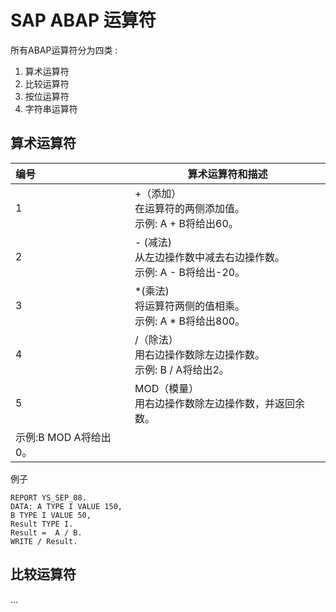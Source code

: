 SAP ABAP 运算符
=========
所有ABAP运算符分为四类 :
1. 算术运算符
2. 比较运算符 
3. 按位运算符
4. 字符串运算符

## 算术运算符
|编号|算术运算符和描述|
|:--|----|
|1|+（添加）<br>在运算符的两侧添加值。 <br>示例: A + B将给出60。|
|2|- (减法) <br>从左边操作数中减去右边操作数。 <br>示例: A - B将给出-20。|
|3|*(乘法)<br>将运算符两侧的值相乘。 <br>示例: A * B将给出800。|
|4|/（除法）<br>用右边操作数除左边操作数。 <br>示例: B / A将给出2。|
|5|MOD（模量）<br>用右边操作数除左边操作数，并返回余数。 <br>
示例:B MOD A将给出0。|

例子
```abap
REPORT YS_SEP_08. 
DATA: A TYPE I VALUE 150, 
B TYPE I VALUE 50, 
Result TYPE I. 
Result =  A / B. 
WRITE / Result.
```

## 比较运算符
...